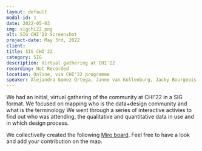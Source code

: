 ```yaml
---
layout: default
modal-id: 1
date: 2022-05-03
img: sigchi22.png
alt: SIG CHI'22 Screenshot
project-date: May 3rd, 2022
client: 
title: SIG CHI'22
category: SIG
description: Virtual gathering at CHI'22
recording: Not Recorded
location: Online, via CHI'22 programme
speaker: Alejandra Gomez Ortega, Janne van Kollenburg, Jacky Bourgeois
---
```


We had an initial, virtual gathering of the community at CHI'22 in a SIG format. We focused on mapping who is the data+design community and what is the terminology We went through a series of interactive activies to find out who was attending, the qualitative and quantitative data in use and in which design process.

We collectivelly created the following [Miro board](https://miro.com/app/board/uXjVO9kAiYw=/?share_link_id=550392868085). Feel free to have a look and add your contribution on the map.